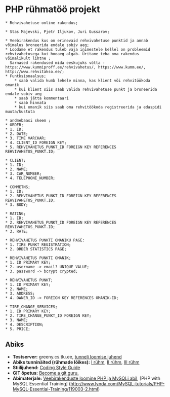 ﻿# PHP rühmatöö projekt





    * Rehvivahetuse online rakendus;
    
    * Stas Majevski, Pjetr Iljukov, Juri Gussarov;
	
    * Veebirakendus kus on erinevaid rehvivahetuse punktid ja annab võimalus broneerida endale sobiv aeg;
    * Loodame et rakendus tuleb vaja inimestele kellel on probleemid rehvivahetusega kui hooaeg algab. Üritame teha oma rakendus võimalikult lihtne ;
	  Sarnased rakendused mida eeskujuks võtta - https://www.kummiproff.ee/rehvivahetus/, https://www.kumm.ee/, http://www.rehvitakso.ee/;
    * Funtksionaalsus;
        * saab valida kumb lehele minna, kas klient või rehvitöökoda omanik
        * kui klient siis saab valida rehvivahetuse punkt ja broneerida endale sobiv aeg
		* saab jätta kommentaari 
		* saab hinnata
        * kui omanik siis saab oma rehvitöökoda registreerida ja edaspidi  muuta/kustuta
		
    * andmebaasi skeem ;
	* ORDER;
    * 1. ID;
	* 2. DATE;
	* 3. TIME VARCHAR;
	* 4. CLIENT_ID FOREIGN KEY;
	* 5. REHVIVAHETUS_PUNKT_ID FOREIGN KEY REFERENCES REHVIVAHETUS_PUNKT.ID;

	* CLIENT;
	* 1. ID;
	* 2. NAME;
	* 3. CAR_NUMBER;
	* 4. TELEPHONE_NUMBER;

	* COMMETNS;
	* 1. ID;
	* 2. REHVIVAHETUS_PUNKT_ID FOREIGN KEY REFERENCES REHVIVAHETUS_PUNKT.ID;
	* 3. BODY;

	* RATING;
	* 1. ID;
	* 2. REHVIVAHETUS_PUNKT_ID FOREIGN KEY REFERENCES REHVIVAHETUS_PUNKT.ID;
	* 3. RATE;

	* REHVIVAHETUS PUNKTI OMANIKU PAGE:
	* 1. TIRE PUNKT REGISTRATION;
	* 2. ORDER STATISTICS PAGE;

	* REHVIVAHETUS PUNKTI OMANIK;
	* 1. ID PRIMARY KEY;
	* 2. username -> email? UNIQUE VALUE;
	* 3. password -> bcrypt crypted;

	* REHVIVAHETUS PUNKT;
	* 1. ID PRIMARY KEY;
	* 2. NAME;
	* 3. ADDRESS;
	* 4. OWNER_ID -> FOREIGN KEY REFERENCES OMANIK-ID;

	* TIRE_CHANGE_SERVICES;
	* 1. ID PRIMARY KEY;
	* 2. TIRE_CHANGE_PUNKT_ID FOREIGN KEY;
	* 3. NAME;
	* 4. DESCRIPTION;
	* 5. PRICE;




## Abiks
* **Testserver:** greeny.cs.tlu.ee, [tunneli loomise juhend](http://minitorn.tlu.ee/~jaagup/kool/java/kursused/09/veebipr/naited/greenytunnel/greenytunnel.pdf)
* **Abiks tunninäited (rühmade lõikes):** [I rühm](https://github.com/veebiprogrammeerimine-2016s?utf8=%E2%9C%93&query=-I-ruhm), [II rühm](https://github.com/veebiprogrammeerimine-2016s?utf8=%E2%9C%93&query=-II-ruhm), [III rühm](https://github.com/veebiprogrammeerimine-2016s?utf8=%E2%9C%93&query=-III-ruhm)
* **Stiilijuhend:** [Coding Style Guide](http://www.php-fig.org/psr/psr-2/)
* **GIT õpetus:** [Become a git guru.](https://www.atlassian.com/git/tutorials/)
* **Abimaterjale:** [Veebirakenduste loomine PHP ja MySQLi abil](http://minitorn.tlu.ee/~jaagup/kool/java/loeng/veebipr/veebipr1.pdf), [PHP with MySQL Essential Training] (http://www.lynda.com/MySQL-tutorials/PHP-MySQL-Essential-Training/119003-2.html)
